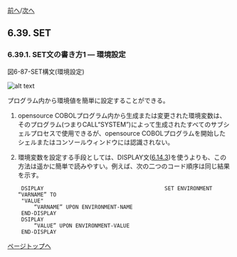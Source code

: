 <!--navi start-->
[前へ](6-38-2.md)/[次へ](6-39-2.md)
<!--navi end-->
## 6.39. SET

### 6.39.1. SET文の書き方1 ― 環境設定

図6-87-SET構文(環境設定)

![alt text](Image/6-87-Set.png)

プログラム内から環境値を簡単に設定することができる。

1. opensource COBOLプログラム内から生成または変更された環境変数は、そのプログラム(つまりCALL“SYSTEM”)によって生成されたすべてのサブシェルプロセスで使用できるが、opensource COBOLプログラムを開始したシェルまたはコンソールウィンドウには認識されない。

2. 環境変数を設定する手段としては、DISPLAY文([6.14.3](6-14-3.md))を使うよりも、この方法は遥かに簡単で読みやすい。例えば、次の二つのコード順序は同じ結果を示す。

        DSIPLAY                                      SET ENVIRONMENT “VARNAME” TO
        "VALUE"
            “VARNAME” UPON ENVIRONMENT-NAME
        END-DISPLAY
        DSIPLAY
            “VALUE” UPON ENVIRONMENT-VALUE
        END-DISPLAY

[ページトップへ](6-39-1.md)
